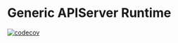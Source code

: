 # Generic APIServer Runtime
[![codecov](https://codecov.io/gh/everoute/runtime/graph/badge.svg?token=zagRVwYhUh)](https://codecov.io/gh/everoute/runtime)
